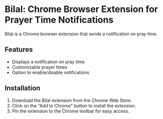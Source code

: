 # Bilal: Chrome Browser Extension for Prayer Time Notifications

Bilal is a Chrome browser extension that sends a notification on pray time.

## Features
- Displays a notification on pray time
- Customizable prayer times
- Option to enable/disable notifications

## Installation
1. Download the Bilal extension from the Chrome Web Store.
2. Click on the "Add to Chrome" button to install the extension.
3. Pin the extension to the Chrome toolbar for easy access.
